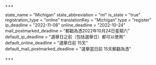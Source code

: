 +++

state_name = "Michigan"
state_abbreviation = "mi"
is_state = "true"
registration_type = "online"
translationKey = "Michigan"
type = "register"
ip_deadline = "2022-11-08"
online_deadline = "2022-10-24"
mail_postmarked_deadline = "郵戳為憑2022年10月24日星期六"
default_ip_deadline = "選舉日之前（包括選舉日）都可以使用"
default_online_deadline = "選舉日前 15天"
default_mail_postmarked_deadline = "選舉當日前 15天郵戳為憑"

+++